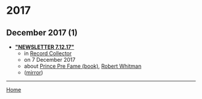 # 2017

## December 2017 (1)

 - [**"NEWSLETTER 7.12.17"**](https://recordcollectormag.com/newsletter-7-12-17)
    - in [Record Collector](https://recordcollectormag.com/)
    - on 7 December 2017
    - about [Prince Pre Fame (book)](../../topics/book/prince-pre-fame/index.md), [Robert Whitman](../../topics/robert-whitman/index.md)
    - ([mirror](https://web.archive.org/web/*/https://recordcollectormag.com/newsletter-7-12-17))

----

[Home](../index.md)
